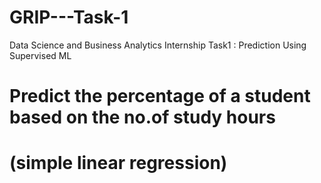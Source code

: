 # GRIP---Task-1
Data Science and Business Analytics Internship
Task1 : Prediction Using Supervised ML
# Predict the percentage of a student based on the no.of study hours 
# (simple linear regression)
